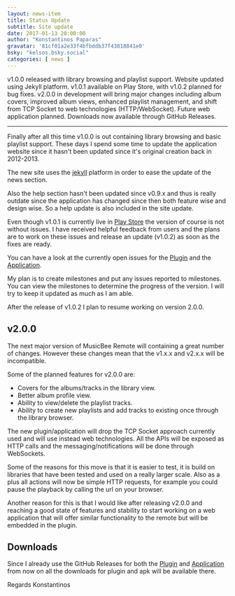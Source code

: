 ```yaml
---
layout: news-item
title: Status Update
subtitle: Site update
date: 2017-01-13 20:00:00
author: "Konstantinos Paparas"
gravatar: '81cf01a2e33f4bfbddb37f43818841e0'
bsky: "kelsos.bsky.social"
categories: [ news ]
---
```


v1.0.0 released with library browsing and playlist support.
Website updated using Jekyll platform.
v1.0.1 available on Play Store, with v1.0.2 planned for bug fixes.
v2.0.0 in development will bring major changes including album covers, improved album views,
enhanced playlist management, and shift from TCP Socket to web technologies (HTTP/WebSocket).
Future web application planned.
Downloads now available through GitHub Releases.

---

Finally after all this time v1.0.0 is out containing library browsing and basic playlist support.
These days I spend some time to update the application website since it hasn't been updated
since it's original creation back in 2012-2013.

The new site uses the [jekyll](https://jekyllrb.com) platform in order to ease
the update of the news section.

Also the help section hasn't been updated since v0.9.x and thus is really
outdate since the application has changed since then both feature wise
and design wise. So a help update is also included in the site update.

Even though v1.0.1 is currently live
in [Play Store](https://play.google.com/store/apps/details?id=com.kelsos.mbrc&hl=en)
the version of course is not without issues. I have received helpful feedback
from users and the plans are to work on these issues and release an update (v1.0.2) as soon
as the fixes are ready.

You can have a look at the currently open issues for the [Plugin](https://github.com/kelsos/mbrc-plugin/issues)
and the [Application](https://github.com/kelsos/mbrc/issues).

My plan is to create milestones and put any issues reported to milestones.
You can view the milestones to determine the progress of the version.
I will try to keep it updated as much as I am able.

After the release of v1.0.2 I plan to resume working on version 2.0.0.

## v2.0.0

The next major version of MusicBee Remote will containing a great number of
changes. However these changes mean that the v1.x.x and v2.x.x will be incompatible.

Some of the planned features for v2.0.0 are:

- Covers for the albums/tracks in the library view.
- Better album profile view.
- Ability to view/delete the playlist tracks.
- Ability to create new playlists and add tracks to existing once through
  the library browser.

The new plugin/application will drop the TCP Socket approach currently used
and will use instead web technologies. All the APIs will be exposed as HTTP
calls and the messaging/notifications will be done through WebSockets.

Some of the reasons for this move is that it is easier to test,
it is build on libraries that have been tested and used on a really larger scale.
Also as a plus all actions will now be simple HTTP requests, for example you
could pause the playback by calling the url on your browser.

Another reason for this is that I would like after releasing v2.0.0 and
reaching a good state of features and stability to start working on
a web application that will offer similar functionality to the remote
but will be embedded in the plugin.

## Downloads

Since I already use the GitHub Releases for both the
[Plugin](https://github.com/kelsos/mbrc-plugin/releases)
and [Application](https://github.com/kelsos/mbrc/releases)
from now on all the downloads for plugin and apk will be available there.

Regards Konstantinos
